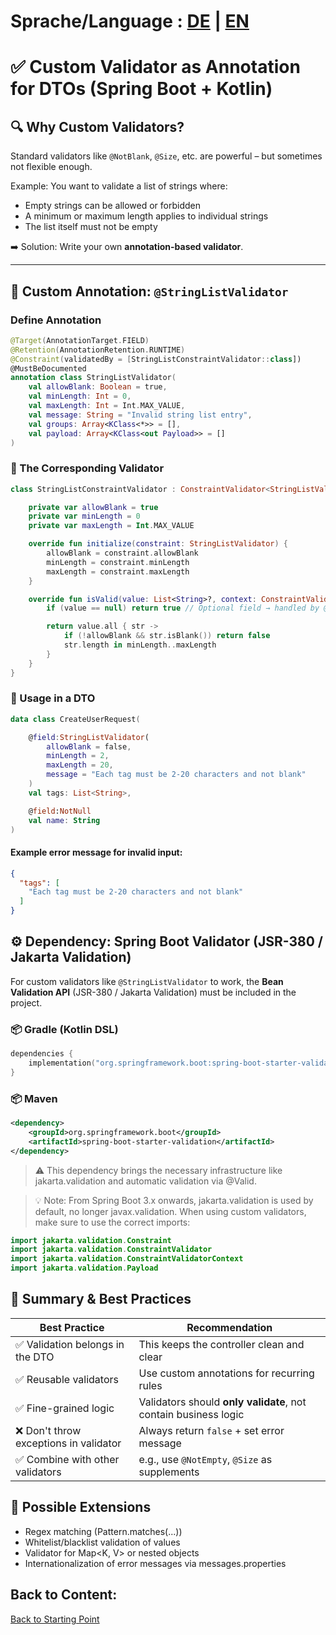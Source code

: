# Sprache/Language : [DE](CUSTOM_VALIDATORS.md) | [EN](CUSTOM_VALIDATORS_EN.md)

# ✅ Custom Validator as Annotation for DTOs (Spring Boot + Kotlin)

## 🔍 Why Custom Validators?

Standard validators like `@NotBlank`, `@Size`, etc. are powerful – but sometimes not flexible enough.

Example: You want to validate a list of strings where:
- Empty strings can be allowed or forbidden
- A minimum or maximum length applies to individual strings
- The list itself must not be empty

➡️ Solution: Write your own **annotation-based validator**.

---

## 🧱 Custom Annotation: `@StringListValidator`

### Define Annotation

```kotlin
@Target(AnnotationTarget.FIELD)
@Retention(AnnotationRetention.RUNTIME)
@Constraint(validatedBy = [StringListConstraintValidator::class])
@MustBeDocumented
annotation class StringListValidator(
    val allowBlank: Boolean = true,
    val minLength: Int = 0,
    val maxLength: Int = Int.MAX_VALUE,
    val message: String = "Invalid string list entry",
    val groups: Array<KClass<*>> = [],
    val payload: Array<KClass<out Payload>> = []
)
```

### 🧠 The Corresponding Validator
```kotlin
class StringListConstraintValidator : ConstraintValidator<StringListValidator, List<String>?> {

    private var allowBlank = true
    private var minLength = 0
    private var maxLength = Int.MAX_VALUE

    override fun initialize(constraint: StringListValidator) {
        allowBlank = constraint.allowBlank
        minLength = constraint.minLength
        maxLength = constraint.maxLength
    }

    override fun isValid(value: List<String>?, context: ConstraintValidatorContext): Boolean {
        if (value == null) return true // Optional field → handled by @NotNull if needed

        return value.all { str ->
            if (!allowBlank && str.isBlank()) return false
            str.length in minLength..maxLength
        }
    }
}
```

### 🚀 Usage in a DTO
```kotlin
data class CreateUserRequest(

    @field:StringListValidator(
        allowBlank = false,
        minLength = 2,
        maxLength = 20,
        message = "Each tag must be 2-20 characters and not blank"
    )
    val tags: List<String>,

    @field:NotNull
    val name: String
)
```

#### Example error message for invalid input:
```json
{
  "tags": [
    "Each tag must be 2-20 characters and not blank"
  ]
}
```

## ⚙️ Dependency: Spring Boot Validator (JSR-380 / Jakarta Validation)

For custom validators like `@StringListValidator` to work, the **Bean Validation API** (JSR-380 / Jakarta Validation) must be included in the project.

### 📦 Gradle (Kotlin DSL)

```kotlin
dependencies {
    implementation("org.springframework.boot:spring-boot-starter-validation")
}

```

### 📦 Maven
```xml
<dependency>
    <groupId>org.springframework.boot</groupId>
    <artifactId>spring-boot-starter-validation</artifactId>
</dependency>
```


>⚠️ This dependency brings the necessary infrastructure like jakarta.validation and
> automatic validation via @Valid.


>💡 Note: From Spring Boot 3.x onwards, jakarta.validation is used by default, no longer javax.validation. When using
> custom validators, make sure to use the correct imports:

```kotlin
import jakarta.validation.Constraint
import jakarta.validation.ConstraintValidator
import jakarta.validation.ConstraintValidatorContext
import jakarta.validation.Payload
```



## 📌 Summary & Best Practices

| Best Practice                          | Recommendation                                                          |
| -------------------------------------- | ----------------------------------------------------------------------- |
| ✅ Validation belongs in the DTO       | This keeps the controller clean and clear                              |
| ✅ Reusable validators                 | Use custom annotations for recurring rules                             |
| ✅ Fine-grained logic                  | Validators should **only validate**, not contain business logic        |
| ❌ Don't throw exceptions in validator | Always return `false` + set error message                              |
| ✅ Combine with other validators       | e.g., use `@NotEmpty`, `@Size` as supplements                          |


## 🔄 Possible Extensions

- Regex matching (Pattern.matches(...))
- Whitelist/blacklist validation of values
- Validator for Map<K, V> or nested objects
- Internationalization of error messages via messages.properties


## Back to Content:
[Back to Starting Point](../README_EN.md)